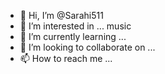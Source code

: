 - 👋 Hi, I’m @Sarahi511
- 👀 I’m interested in ... music
- 🌱 I’m currently learning ...
- 💞️ I’m looking to collaborate on ...
- 📫 How to reach me ...

<!---
Sarahi511/Sarahi511 is a ✨ special ✨ repository because its `README.md` (this file) appears on your GitHub profile.
You can click the Preview link to take a look at your changes.
--->
